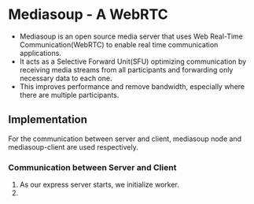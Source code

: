 # Mediasoup - A WebRTC

- Mediasoup is an open source media server that uses Web Real-Time Communication(WebRTC) to enable real time communication applications.
- It acts as a Selective Forward Unit(SFU) optimizing communication by receiving media streams from all participants and forwarding only necessary data to each one.
- This improves performance and remove bandwidth, especially where there are multiple participants.

## Implementation

For the communication between server and client, mediasoup node and mediasoup-client are used respectively.

### Communication between Server and Client

1. As our express server starts, we initialize worker.
2.
